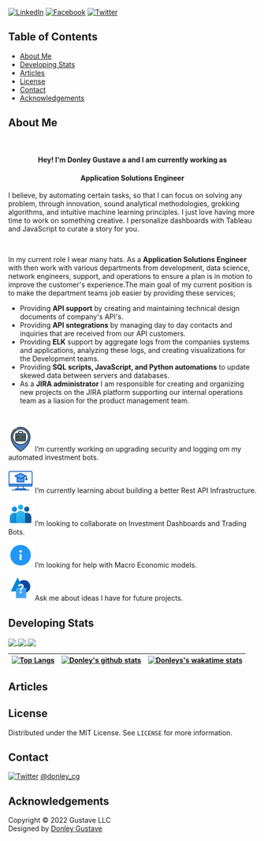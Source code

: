 <!--
**dgustave/dgustave** is a ✨ _special_ ✨ repository because its `README.md` (this file) appears on your GitHub profile.

Here are some ideas to get you started:

- 🔭 I’m currently working on ...
- 🌱 I’m currently learning ...
- 👯 I’m looking to collaborate on ...
- 🤔 I’m looking for help with ...
- 💬 Ask me about ...
- 📫 How to reach me: ...
- 😄 Pronouns: ...
- ⚡ Fun fact: ...
-->

<!--
*** Thanks for checking out this README Template. If you have a suggestion that would
*** make this better, please fork the repo and create a pull request or simply open
*** an issue with the tag "enhancement".
*** Thanks again! Now go create something AMAZING! :D
***
***
***
*** To avoid retyping too much info. Do a search and replace for the following:
*** github_username, repo_name, twitter_handle, email
-->




<!-- PROJECT SHIELDS -->
<!--
*** I'm using markdown "reference style" links for readability.
*** Reference links are enclosed in brackets [ ] instead of parentheses ( ).
*** See the bottom of this document for the declaration of the reference variables
*** for contributors-url, forks-url, etc. This is an optional, concise syntax you may use.
*** https://www.markdownguide.org/basic-syntax/#reference-style-links
-->
[![LinkedIn][linkedin-shield]][linkedin-url]
[![Facebook][facebook-shield]][facebook-url]
[![Twitter][twitter-shield]][twitter-url]

<!-- TABLE OF CONTENTS -->
## Table of Contents
* [About Me](#about-me)
* [Developing Stats](#developing-with)
* [Articles](#articles)
* [License](#license)
* [Contact](#contact)
* [Acknowledgements](#acknowledgements)


<!-- ABOUT ME -->
## About Me

  <br />
  <!-- <p align="center">
  <a href="https://github.com/dgustave/dgustave">
    <img src="images/box.png" alt="Logo" width="200" height="200">
    <img src="images/marvinm.png" alt="Logo" width="120" height="120">
  </a> -->

  <h4 align="center">Hey! I'm Donley Gustave a and I am currently working as</h4>
   <h4 align="center"><strong>Application Solutions Engineer</strong></h4>
   

  <p align="center">
    <p>  I believe, by automating certain tasks, so that I can focus on solving any problem, through innovation, sound analytical methodologies, grokking algorithms, and intuitive machine learning principles. I just love having more time to work on something creative. I  personalize dashboards with Tableau and JavaScript to curate a story for you. 
    </p>
    <br />
      <p>In my current role I wear many hats. As a <strong>Application Solutions Engineer</strong> with then work with various departments from development, data science, network engineers, support, and operations to ensure a plan is in motion to improve the customer's experience.The main goal of my current position is to make the department teams job easier by providing these services;</p>
      <ul>
       <li>Providing <strong>API support</strong> by creating and maintaining technical design documents of company's API's.</li>
       <li>Providing <strong>API sntegrations</strong> by managing day to day contacts and inquiries that are received from our API customers.</li>
       <li>Providing <strong>ELK</strong> support by aggregate logs from the companies systems and applications, analyzing these logs, and creating visualizations for the Development teams.</li>
       <li>Providing <strong>SQL scripts, JavaScript, and Python automations</strong> to update skewed data between servers and databases.</li>
       <li>As a <strong>JIRA administrator</strong> I am responsible for creating and organizing new projects on the JIRA platform supporting our internal operations team as a liasion for the product management team.</li>
      </ul>
    <br />
  
  <!-- <p align="center">
  <a href="https://github.com/github_username/repo_name">
    <img src="icons/live-demo.png" alt="Logo" width="80" height="80">
  </a>
   <h4 align="center">Portfolio</h4> -->

<!-- MARKDOWN LINKS & ICONS -->
<!-- https://www.markdownguide.org/basic-syntax/#reference-style-links -->
[license-shield]: icons/certified.png 
[license-url]: https://github.com/dgustave/README-Template/blob/master/LICENSE.txt>
[linkedin-url]: https://www.linkedin.com/in/donleygustave/
[linkedin-shield]: icons/linkedin.png
[twitter-url]: https://twitter.com/donley_cg
[twitter-shield]: icons/twitter.png
[facebook-url]: https://www.fb.me/donley.cg
[facebook-shield]: icons/facebook.png
[zoom-url]: https://calendly.com/donleyc-gustave/meeting
[zoom-shield]:  icons/zoom.png

<!-- MARKDOWN LINKS & IMAGES -->
[project-screenshot]: images/screenshot.png




<!-- [![Product Name Screen Shot][project-screenshot]](https://example.com) -->
![work-shield](icons/work.png) I’m currently working on upgrading security and logging om my automated investment bots. 

![learn-shield](icons/learn.png) I’m currently learning about building a better Rest API Infrastructure.

![lookingto-shield](icons/lookto.png) I’m looking to collaborate on Investment Dashboards and Trading Bots. 

![lookingfor-shield](icons/lookfor.png) I’m looking for help with Macro Economic models. 

![ask-shield](icons/ask.png) Ask me about ideas I have for future projects. 




## Developing Stats

<a href="https://github.com/dgustave/dgustave">
  <img align="center" src="https://dgustave-dgustave.vercel.app/api?username=dgustave&show_icons=true&theme=tokyonight" />
</a>
<a href="https://github.com/dgustave/dgustave">
  <img align="center" src="https://dgustave-dgustave.vercel.app/api/top-langs/?username=dgustave&show_icons=true&theme=tokyonight&layout=compact" />
</a>
<a href="https://github.com/dgustave/dgustave">
  <img align="center" src="https://dgustave-dgustave.vercel.app/api/wakatime?username=dgustave&show_icons=true&theme=tokyonight" />
</a>

  | [![Top Langs](https://dgustave-dgustave.vercel.app/api/top-langs/?username=dgustave&show_icons=true&theme=tokyonight&layout=compact)](https://github.com/dgustave/dgustave)         | [![Donley's github stats](https://dgustave-dgustave.vercel.app/api?username=dgustave&show_icons=true&theme=tokyonight)](https://github.com/dgustave/dgustave)     |   [![Donleys's wakatime stats](https://dgustave-dgustave.vercel.app/api/wakatime?username=dgustave&show_icons=true&theme=tokyonight)](https://github.com/dgustave/dgustave)
  | ---------------------------------------- | ---------------------------------------- | --------------------------------------| 


## Articles

<!-- - ["Art of Readme - Learn the art of writing quality READMEs."](https://github.com/noffle/art-of-readme#readme) - *Stephen Whitmore*
- ["How To Write A Great README"](https://thoughtbot.com/blog/how-to-write-a-great-readme) - *Caleb Thompson (thoughtbot)*
- ["Readme Driven Development"](http://tom.preston-werner.com/2010/08/23/readme-driven-development.html) - *Tom Preston-Werner*
- ["Top ten reasons why I won’t use your open source project"](https://changelog.com/posts/top-ten-reasons-why-i-wont-use-your-open-source-project) - *Adam Stacoviak*
- ["What I learned from an old GitHub project that won 3,000 Stars in a Week"](https://www.freecodecamp.org/news/what-i-learned-from-an-old-github-project-that-won-3-000-stars-in-a-week-628349a5ee14/) - *KyuWoo Choi* -->


<!-- LICENSE -->
## License
Distributed under the MIT License. See `LICENSE` for more information.


<!-- CONTACT -->
## Contact
[![Twitter][twitter-shield]][twitter-url] [@donley_cg](https://twitter.com/donley_cg)

<!-- [![Zoom][zoom-shield]][zoom-url] 
* Schedule a meeting with me today!
* Leave a detailed message and I will confirm. . -->


<!-- ACKNOWLEDGEMENTS -->
## Acknowledgements


<!-- Footer -->
<footer id="footer">
<p class="copyright">Copyright &copy; 2022 Gustave LLC
<br>Designed by <a rel="nofollow" href="wwww.donleygustave.com">Donley Gustave</a></p>
</footer>

<!-- ![Visitor Count](https://profile-counter.glitch.me/dgustave/count.svg) -->
